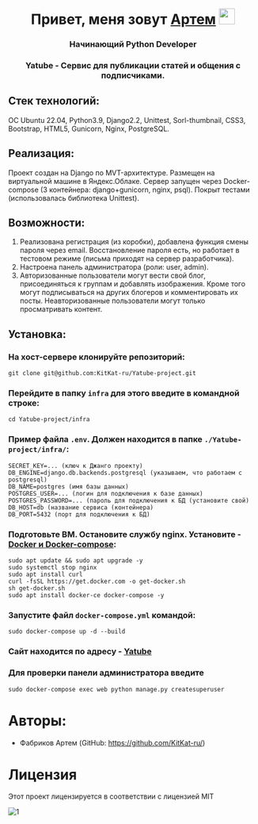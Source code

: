 <h1 align="center">Привет, меня зовут <a href="https://t.me/Taeray" target="_blank">Артем</a> 
<img src="https://github.com/blackcater/blackcater/raw/main/images/Hi.gif" height="32"/></h1>
<h3 align="center">Начинающий Python Developer</h3>
<h3 align="center">Yatube - Сервис для публикации статей и общения с подписчиками.</h3>


## Стек технологий:
OC Ubuntu 22.04, Python3.9, Django2.2, Unittest, Sorl-thumbnail, CSS3, Bootstrap, HTML5, Gunicorn, Nginx, PostgreSQL.

## Реализация:
Проект создан на Django по MVT-архитектуре. Размещен на виртуальной машине в Яндекс.Облаке. Сервер запущен через Docker-compose (3 контейнера: django+gunicorn, nginx, psql). Покрыт тестами (использовалась библиотека Unittest).

## Возможности:
1. Реализована регистрация (из коробки), добавлена функция смены пароля через email. Восстановление пароля есть, но работает в тестовом режиме (письма приходят на сервер разработчика).
2. Настроена панель администратора (роли: user, admin).
3. Авторизованные пользователи могут вести свой блог, присоединяться к группам и добавлять изображения. Кроме того могут подписываться на других блогеров и комментировать их посты. Неавторизованные пользователи могут только просматривать контент.

## Установка:

### На хост-сервере клонируйте репозиторий:

    git clone git@github.com:KitKat-ru/Yatube-project.git

### Перейдите в папку `infra` для этого введите в командной строке:
    cd Yatube-project/infra

### Пример файла `.env`. Должен находится в папке `./Yatube-project/infra/`: ###

    SECRET_KEY=... (ключ к Джанго проекту)
    DB_ENGINE=django.db.backends.postgresql (указываем, что работаем с postgresql)
    DB_NAME=postgres (имя базы данных)
    POSTGRES_USER=... (логин для подключения к базе данных)
    POSTGRES_PASSWORD=... (пароль для подключения к БД (установите свой)
    DB_HOST=db (название сервиса (контейнера)
    DB_PORT=5432 (порт для подключения к БД)

### Подготовьте ВМ. Остановите службу nginx. Установите - [Docker и Docker-compose](https://docs.docker.com/engine/install/ubuntu/): ###

    sudo apt update && sudo apt upgrade -y
    sudo systemctl stop nginx
    sudo apt install curl
    curl -fsSL https://get.docker.com -o get-docker.sh
    sh get-docker.sh
    sudo apt install docker-ce docker-compose -y

### Запустите файл `docker-compose.yml` командой:
    sudo docker-compose up -d --build

### Сайт находится по адресу - [Yatube](http://84.201.160.195/)

### Для проверки панели администратора введите

    sudo docker-compose exec web python manage.py createsuperuser

# Авторы:
- Фабриков Артем (GitHub: https://github.com/KitKat-ru/)

# Лицензия
Этот проект лицензируется в соответствии с лицензией MIT

![](https://miro.medium.com/max/156/1*A0rVKDO9tEFamc-Gqt7oEA.png "1")
